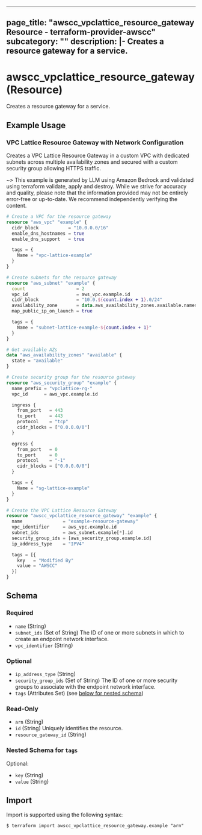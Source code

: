 
---
page_title: "awscc_vpclattice_resource_gateway Resource - terraform-provider-awscc"
subcategory: ""
description: |-
  Creates a resource gateway for a service.
---

# awscc_vpclattice_resource_gateway (Resource)

Creates a resource gateway for a service.

## Example Usage

### VPC Lattice Resource Gateway with Network Configuration

Creates a VPC Lattice Resource Gateway in a custom VPC with dedicated subnets across multiple availability zones and secured with a custom security group allowing HTTPS traffic.

~> This example is generated by LLM using Amazon Bedrock and validated using terraform validate, apply and destroy. While we strive for accuracy and quality, please note that the information provided may not be entirely error-free or up-to-date. We recommend independently verifying the content.

```terraform
# Create a VPC for the resource gateway
resource "aws_vpc" "example" {
  cidr_block           = "10.0.0.0/16"
  enable_dns_hostnames = true
  enable_dns_support   = true

  tags = {
    Name = "vpc-lattice-example"
  }
}

# Create subnets for the resource gateway
resource "aws_subnet" "example" {
  count                   = 2
  vpc_id                  = aws_vpc.example.id
  cidr_block              = "10.0.${count.index + 1}.0/24"
  availability_zone       = data.aws_availability_zones.available.names[count.index]
  map_public_ip_on_launch = true

  tags = {
    Name = "subnet-lattice-example-${count.index + 1}"
  }
}

# Get available AZs
data "aws_availability_zones" "available" {
  state = "available"
}

# Create security group for the resource gateway
resource "aws_security_group" "example" {
  name_prefix = "vpclattice-rg-"
  vpc_id      = aws_vpc.example.id

  ingress {
    from_port   = 443
    to_port     = 443
    protocol    = "tcp"
    cidr_blocks = ["0.0.0.0/0"]
  }

  egress {
    from_port   = 0
    to_port     = 0
    protocol    = "-1"
    cidr_blocks = ["0.0.0.0/0"]
  }

  tags = {
    Name = "sg-lattice-example"
  }
}

# Create the VPC Lattice Resource Gateway
resource "awscc_vpclattice_resource_gateway" "example" {
  name               = "example-resource-gateway"
  vpc_identifier     = aws_vpc.example.id
  subnet_ids         = aws_subnet.example[*].id
  security_group_ids = [aws_security_group.example.id]
  ip_address_type    = "IPV4"

  tags = [{
    key   = "Modified By"
    value = "AWSCC"
  }]
}
```

<!-- schema generated by tfplugindocs -->
## Schema

### Required

- `name` (String)
- `subnet_ids` (Set of String) The ID of one or more subnets in which to create an endpoint network interface.
- `vpc_identifier` (String)

### Optional

- `ip_address_type` (String)
- `security_group_ids` (Set of String) The ID of one or more security groups to associate with the endpoint network interface.
- `tags` (Attributes Set) (see [below for nested schema](#nestedatt--tags))

### Read-Only

- `arn` (String)
- `id` (String) Uniquely identifies the resource.
- `resource_gateway_id` (String)

<a id="nestedatt--tags"></a>
### Nested Schema for `tags`

Optional:

- `key` (String)
- `value` (String)

## Import

Import is supported using the following syntax:

```shell
$ terraform import awscc_vpclattice_resource_gateway.example "arn"
```
